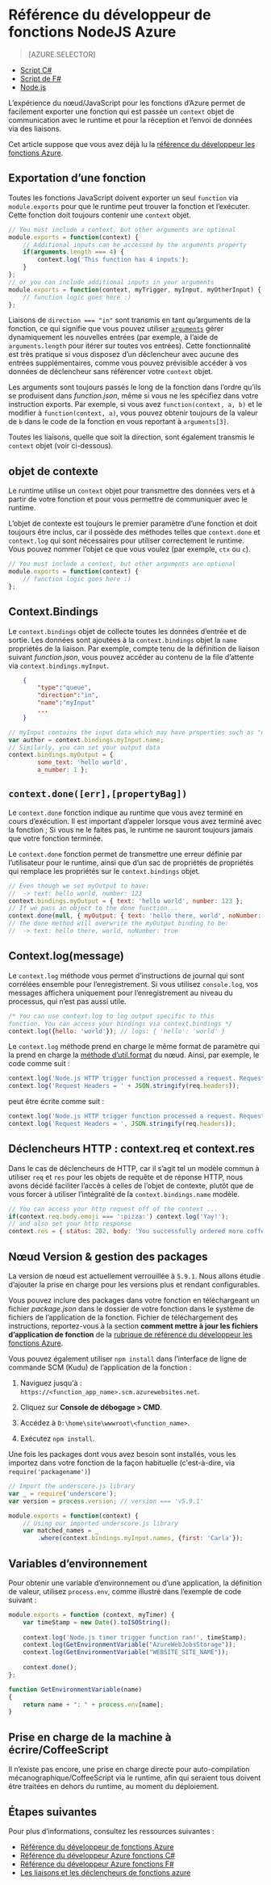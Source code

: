 <properties
    pageTitle="Référence du développeur de fonctions NodeJS Azure | Microsoft Azure"
    description="Comprendre comment développer des fonctions Azure à l’aide de NodeJS."
    services="functions"
    documentationCenter="na"
    authors="christopheranderson"
    manager="erikre"
    editor=""
    tags=""
    keywords="Azure fonctions, fonctions, traitement de l’événement, webhooks, calcul dynamique, architecture sans serveur"/>

<tags
    ms.service="functions"
    ms.devlang="nodejs"
    ms.topic="reference"
    ms.tgt_pltfrm="multiple"
    ms.workload="na"
    ms.date="05/13/2016"
    ms.author="chrande"/>

# <a name="azure-functions-nodejs-developer-reference"></a>Référence du développeur de fonctions NodeJS Azure

> [AZURE.SELECTOR]
- [Script C#](../articles/azure-functions/functions-reference-csharp.md)
- [Script de F#](../articles/azure-functions/functions-reference-fsharp.md)
- [Node.js](../articles/azure-functions/functions-reference-node.md)

L’expérience du nœud/JavaScript pour les fonctions d’Azure permet de facilement exporter une fonction qui est passée un `context` objet de communication avec le runtime et pour la réception et l’envoi de données via des liaisons.

Cet article suppose que vous avez déjà lu la [référence du développeur les fonctions Azure](functions-reference.md).

## <a name="exporting-a-function"></a>Exportation d’une fonction

Toutes les fonctions JavaScript doivent exporter un seul `function` via `module.exports` pour que le runtime peut trouver la fonction et l’exécuter. Cette fonction doit toujours contenir une `context` objet.

```javascript
// You must include a context, but other arguments are optional
module.exports = function(context) {
    // Additional inputs can be accessed by the arguments property
    if(arguments.length === 4) {
        context.log('This function has 4 inputs');
    }
};
// or you can include additional inputs in your arguments
module.exports = function(context, myTrigger, myInput, myOtherInput) {
    // function logic goes here :)
};
```

Liaisons de `direction === "in"` sont transmis en tant qu’arguments de la fonction, ce qui signifie que vous pouvez utiliser [`arguments`](https://msdn.microsoft.com/library/87dw3w1k.aspx) gérer dynamiquement les nouvelles entrées (par exemple, à l’aide de `arguments.length` pour itérer sur toutes vos entrées). Cette fonctionnalité est très pratique si vous disposez d’un déclencheur avec aucune des entrées supplémentaires, comme vous pouvez prévisible accéder à vos données de déclencheur sans référencer votre `context` objet.

Les arguments sont toujours passés le long de la fonction dans l’ordre qu’ils se produisent dans *function.json*, même si vous ne les spécifiez dans votre instruction exports. Par exemple, si vous avez `function(context, a, b)` et le modifier à `function(context, a)`, vous pouvez obtenir toujours de la valeur de `b` dans le code de la fonction en vous reportant à `arguments[3]`.

Toutes les liaisons, quelle que soit la direction, sont également transmis le `context` objet (voir ci-dessous). 

## <a name="context-object"></a>objet de contexte

Le runtime utilise un `context` objet pour transmettre des données vers et à partir de votre fonction et pour vous permettre de communiquer avec le runtime.

L’objet de contexte est toujours le premier paramètre d’une fonction et doit toujours être inclus, car il possède des méthodes telles que `context.done` et `context.log` qui sont nécessaires pour utiliser correctement le runtime. Vous pouvez nommer l’objet ce que vous voulez (par exemple, `ctx` ou `c`).

```javascript
// You must include a context, but other arguments are optional
module.exports = function(context) {
    // function logic goes here :)
};
```

## <a name="contextbindings"></a>Context.Bindings

Le `context.bindings` objet de collecte toutes les données d’entrée et de sortie. Les données sont ajoutées à la `context.bindings` objet la `name` propriétés de la liaison. Par exemple, compte tenu de la définition de liaison suivant *function.json*, vous pouvez accéder au contenu de la file d’attente via `context.bindings.myInput`. 

```json
    {
        "type":"queue",
        "direction":"in",
        "name":"myInput"
        ...
    }
```

```javascript
// myInput contains the input data which may have properties such as "name"
var author = context.bindings.myInput.name;
// Similarly, you can set your output data
context.bindings.myOutput = { 
        some_text: 'hello world', 
        a_number: 1 };
```

## `context.done([err],[propertyBag])`

Le `context.done` fonction indique au runtime que vous avez terminé en cours d’exécution. Il est important d’appeler lorsque vous avez terminé avec la fonction ; Si vous ne le faites pas, le runtime ne sauront toujours jamais que votre fonction terminée. 

Le `context.done` fonction permet de transmettre une erreur définie par l’utilisateur pour le runtime, ainsi que d’un sac de propriétés de propriétés qui remplace les propriétés sur le `context.bindings` objet.

```javascript
// Even though we set myOutput to have:
//  -> text: hello world, number: 123
context.bindings.myOutput = { text: 'hello world', number: 123 };
// If we pass an object to the done function...
context.done(null, { myOutput: { text: 'hello there, world', noNumber: true }});
// the done method will overwrite the myOutput binding to be: 
//  -> text: hello there, world, noNumber: true
```

## <a name="contextlogmessage"></a>Context.log(message)

Le `context.log` méthode vous permet d’instructions de journal qui sont corrélées ensemble pour l’enregistrement. Si vous utilisez `console.log`, vos messages affichera uniquement pour l’enregistrement au niveau du processus, qui n’est pas aussi utile.

```javascript
/* You can use context.log to log output specific to this 
function. You can access your bindings via context.bindings */
context.log({hello: 'world'}); // logs: { 'hello': 'world' } 
```

Le `context.log` méthode prend en charge le même format de paramètre qui la prend en charge la [méthode d’util.format](https://nodejs.org/api/util.html#util_util_format_format) du nœud. Ainsi, par exemple, le code comme suit :

```javascript
context.log('Node.js HTTP trigger function processed a request. RequestUri=' + req.originalUrl);
context.log('Request Headers = ' + JSON.stringify(req.headers));
```

peut être écrite comme suit :

```javascript
context.log('Node.js HTTP trigger function processed a request. RequestUri=%s', req.originalUrl);
context.log('Request Headers = ', JSON.stringify(req.headers));
```

## <a name="http-triggers-contextreq-and-contextres"></a>Déclencheurs HTTP : context.req et context.res

Dans le cas de déclencheurs de HTTP, car il s’agit tel un modèle commun à utiliser `req` et `res` pour les objets de requête et de réponse HTTP, nous avons décidé faciliter l’accès à celles de l’objet de contexte, plutôt que de vous forcer à utiliser l’intégralité de la `context.bindings.name` modèle.

```javascript
// You can access your http request off of the context ...
if(context.req.body.emoji === ':pizza:') context.log('Yay!');
// and also set your http response
context.res = { status: 202, body: 'You successfully ordered more coffee!' };   
```

## <a name="node-version--package-management"></a>Nœud Version & gestion des packages

La version de nœud est actuellement verrouillée à `5.9.1`. Nous allons étudie d’ajouter la prise en charge pour les versions plus et rendant configurables.

Vous pouvez inclure des packages dans votre fonction en téléchargeant un fichier *package.json* dans le dossier de votre fonction dans le système de fichiers de l’application de la fonction. Fichier de téléchargement des instructions, reportez-vous à la section **comment mettre à jour les fichiers d’application de fonction** de la [rubrique de référence du développeur les fonctions Azure](functions-reference.md#fileupdate). 

Vous pouvez également utiliser `npm install` dans l’interface de ligne de commande SCM (Kudu) de l’application de la fonction :

1. Naviguez jusqu'à : `https://<function_app_name>.scm.azurewebsites.net`.

2. Cliquez sur **Console de débogage > CMD**.

3. Accédez à `D:\home\site\wwwroot\<function_name>`.

4. Exécutez `npm install`.

Une fois les packages dont vous avez besoin sont installés, vous les importez dans votre fonction de la façon habituelle (c'est-à-dire, via `require('packagename')`)

```javascript
// Import the underscore.js library
var _ = require('underscore');
var version = process.version; // version === 'v5.9.1'

module.exports = function(context) {
    // Using our imported underscore.js library
    var matched_names = _
        .where(context.bindings.myInput.names, {first: 'Carla'});
```

## <a name="environment-variables"></a>Variables d’environnement

Pour obtenir une variable d’environnement ou d’une application, la définition de valeur, utilisez `process.env`, comme illustré dans l’exemple de code suivant :

```javascript
module.exports = function (context, myTimer) {
    var timeStamp = new Date().toISOString();
    
    context.log('Node.js timer trigger function ran!', timeStamp);   
    context.log(GetEnvironmentVariable("AzureWebJobsStorage"));
    context.log(GetEnvironmentVariable("WEBSITE_SITE_NAME"));
    
    context.done();
};

function GetEnvironmentVariable(name)
{
    return name + ": " + process.env[name];
}
```

## <a name="typescriptcoffeescript-support"></a>Prise en charge de la machine à écrire/CoffeeScript

Il n’existe pas encore, une prise en charge directe pour auto-compilation mécanographique/CoffeeScript via le runtime, afin qui seraient tous doivent être traitées en dehors du runtime, au moment du déploiement. 

## <a name="next-steps"></a>Étapes suivantes

Pour plus d’informations, consultez les ressources suivantes :

* [Référence du développeur de fonctions Azure](functions-reference.md)
* [Référence du développeur Azure fonctions C#](functions-reference-csharp.md)
* [Référence du développeur Azure fonctions F#](functions-reference-fsharp.md)
* [Les liaisons et les déclencheurs de fonctions azure](functions-triggers-bindings.md)
